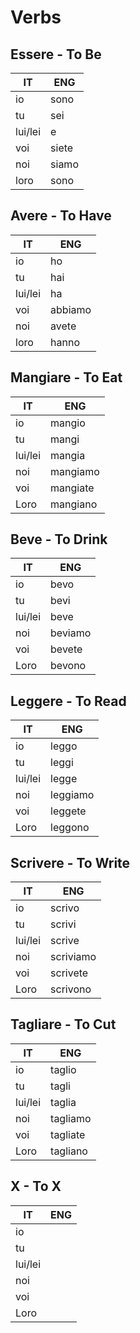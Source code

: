# Verbs

## Essere - To Be

| IT | ENG |
| --- | --- |
| io | sono |
| tu | sei |
| lui/lei | e |
| voi | siete |
| noi | siamo |
| loro | sono |

## Avere - To Have

| IT | ENG |
| --- | --- |
| io | ho |
| tu | hai |
| lui/lei | ha |
| voi | abbiamo |
| noi | avete |
| loro | hanno |

## Mangiare - To Eat

| IT | ENG |
| --- | --- |
| io | mangio |
| tu | mangi |
| lui/lei | mangia |
| noi | mangiamo |
| voi | mangiate |
| Loro | mangiano |

## Beve - To Drink

| IT | ENG |
| --- | --- |
| io | bevo |
| tu | bevi |
| lui/lei | beve |
| noi | beviamo |
| voi | bevete |
| Loro | bevono |

## Leggere - To Read

| IT | ENG |
| --- | --- |
| io | leggo |
| tu | leggi |
| lui/lei | legge |
| noi | leggiamo |
| voi | leggete |
| Loro | leggono |

## Scrivere - To Write

| IT | ENG |
| --- | --- |
| io | scrivo |
| tu | scrivi |
| lui/lei | scrive |
| noi | scriviamo |
| voi | scrivete |
| Loro | scrivono |

## Tagliare - To Cut

| IT | ENG |
| --- | --- |
| io | taglio |
| tu | tagli |
| lui/lei | taglia |
| noi | tagliamo |
| voi | tagliate |
| Loro | tagliano |

## X - To X

| IT | ENG |
| --- | --- |
| io |  |
| tu |  |
| lui/lei |  |
| noi |  |
| voi |  |
| Loro |  |
